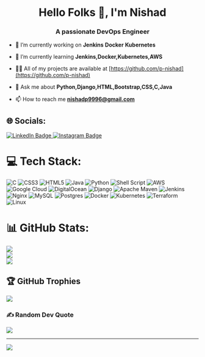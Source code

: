 <h1 align="center">Hello Folks 👋, I'm Nishad</h1>
<h3 align="center">A passionate DevOps Engineer</h3>

- 🔭 I’m currently working on **Jenkins** **Docker** **Kubernetes**

- 🌱 I’m currently learning **Jenkins,Docker,Kubernetes,AWS**

- 👨‍💻 All of my projects are available at [https://github.com/p-nishad](https://github.com/p-nishad)

- 💬 Ask me about **Python,Django,HTML,Bootstrap,CSS,C,Java**

- 📫 How to reach me **nishadp9996@gmail.com**


## 🌐 Socials:
<div id="badges">
  <a href="https://www.linkedin.com/in/nishad-p-97881a22b">
    <img src="https://img.shields.io/badge/LinkedIn-blue?style=for-the-badge&logo=linkedin&logoColor=white" alt="LinkedIn Badge"/>
  </a>
  <a href="https://www.instagram.com/nishad_d_e_v/">
    <img src="https://img.shields.io/badge/Instagram-red?style=for-the-badge&logo=instagram&logoColor=white" alt="Instagram Badge"/>
  </a>
</div>
  

# 💻 Tech Stack:
![C](https://img.shields.io/badge/c-%2300599C.svg?style=for-the-badge&logo=c&logoColor=white) ![CSS3](https://img.shields.io/badge/css3-%231572B6.svg?style=for-the-badge&logo=css3&logoColor=white) ![HTML5](https://img.shields.io/badge/html5-%23E34F26.svg?style=for-the-badge&logo=html5&logoColor=white) ![Java](https://img.shields.io/badge/java-%23ED8B00.svg?style=for-the-badge&logo=java&logoColor=white) ![Python](https://img.shields.io/badge/python-3670A0?style=for-the-badge&logo=python&logoColor=ffdd54) ![Shell Script](https://img.shields.io/badge/shell_script-%23121011.svg?style=for-the-badge&logo=gnu-bash&logoColor=white) ![AWS](https://img.shields.io/badge/AWS-%23FF9900.svg?style=for-the-badge&logo=amazon-aws&logoColor=white) ![Google Cloud](https://img.shields.io/badge/Google%20Cloud-%234285F4.svg?style=for-the-badge&logo=google-cloud&logoColor=white) ![DigitalOcean](https://img.shields.io/badge/DigitalOcean-%230167ff.svg?style=for-the-badge&logo=digitalOcean&logoColor=white) ![Django](https://img.shields.io/badge/django-%23092E20.svg?style=for-the-badge&logo=django&logoColor=white) ![Apache Maven](https://img.shields.io/badge/Apache%20Maven-C71A36?style=for-the-badge&logo=Apache%20Maven&logoColor=white) ![Jenkins](https://img.shields.io/badge/jenkins-%232C5263.svg?style=for-the-badge&logo=jenkins&logoColor=white) ![Nginx](https://img.shields.io/badge/nginx-%23009639.svg?style=for-the-badge&logo=nginx&logoColor=white) ![MySQL](https://img.shields.io/badge/mysql-%2300f.svg?style=for-the-badge&logo=mysql&logoColor=white) ![Postgres](https://img.shields.io/badge/postgres-%23316192.svg?style=for-the-badge&logo=postgresql&logoColor=white) ![Docker](https://img.shields.io/badge/docker-%230db7ed.svg?style=for-the-badge&logo=docker&logoColor=white) ![Kubernetes](https://img.shields.io/badge/kubernetes-%23326ce5.svg?style=for-the-badge&logo=kubernetes&logoColor=white) ![Terraform](https://img.shields.io/badge/terraform-%235835CC.svg?style=for-the-badge&logo=terraform&logoColor=white) ![Linux](https://img.shields.io/badge/linux-%235835CC.svg?style=for-the-badge&logo=linux&logoColor=white)
# 📊 GitHub Stats:
![](https://github-readme-stats.vercel.app/api?username=p-nishad&theme=merko&hide_border=false&include_all_commits=true&count_private=false)<br/>
![](https://github-readme-streak-stats.herokuapp.com/?user=p-nishad&theme=merko&hide_border=false)<br/>
![](https://github-readme-stats.vercel.app/api/top-langs/?username=p-nishad&theme=merko&hide_border=false&include_all_commits=true&count_private=false&layout=compact)

## 🏆 GitHub Trophies
![](https://github-profile-trophy.vercel.app/?username=p-nishad&theme=monokai&no-frame=true&no-bg=false&margin-w=4)

### ✍️ Random Dev Quote
![](https://quotes-github-readme.vercel.app/api?type=horizontal&theme=merko)

---
[![](https://visitcount.itsvg.in/api?id=p-nishad&icon=5&color=3)](https://visitcount.itsvg.in)

